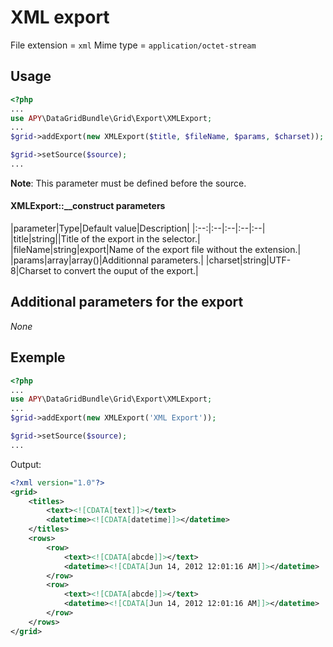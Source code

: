 XML export
==========

File extension = `xml`
Mime type = `application/octet-stream`

## Usage
```php
<?php
...
use APY\DataGridBundle\Grid\Export\XMLExport; 
...
$grid->addExport(new XMLExport($title, $fileName, $params, $charset));

$grid->setSource($source);
...
```

**Note**: This parameter must be defined before the source.

#### XMLExport::__construct parameters

|parameter|Type|Default value|Description|
|:--:|:--|:--|:--|:--|
|title|string||Title of the export in the selector.|
|fileName|string|export|Name of the export file without the extension.|
|params|array|array()|Additionnal parameters.|
|charset|string|UTF-8|Charset to convert the ouput of the export.|

## Additional parameters for the export

_None_

## Exemple
```php
<?php
...
use APY\DataGridBundle\Grid\Export\XMLExport; 
...
$grid->addExport(new XMLExport('XML Export'));

$grid->setSource($source);
...
```

Output:
```xml
<?xml version="1.0"?>
<grid>
	<titles>
		<text><![CDATA[text]]></text>
		<datetime><![CDATA[datetime]]></datetime>
	</titles>
	<rows>
		<row>
			<text><![CDATA[abcde]]></text>
			<datetime><![CDATA[Jun 14, 2012 12:01:16 AM]]></datetime>
		</row>
		<row>
			<text><![CDATA[abcde]]></text>
			<datetime><![CDATA[Jun 14, 2012 12:01:16 AM]]></datetime>
		</row>
	</rows>
</grid>
```
